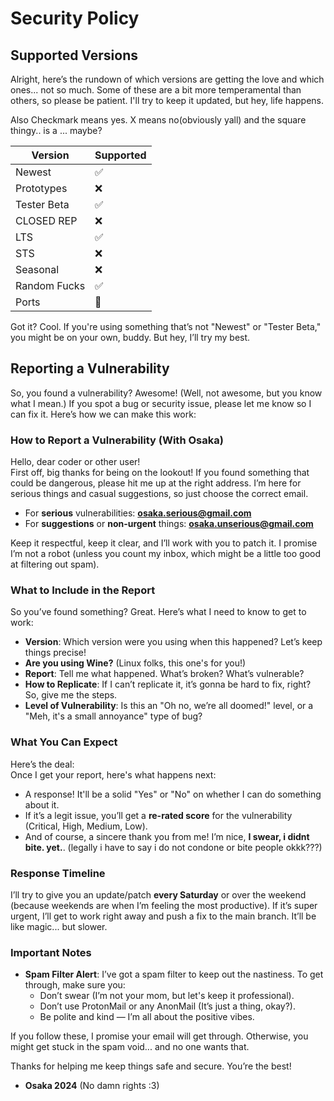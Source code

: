 # Security Policy

## Supported Versions

Alright, here’s the rundown of which versions are getting the love and which ones... not so much. Some of these are a bit more temperamental than others, so please be patient. I'll try to keep it updated, but hey, life happens.

Also Checkmark means yes.
X means no(obviously yall)
and the square thingy.. is a ... maybe?

| Version         | Supported           |
| --------------- | ------------------- |
| Newest          | :white_check_mark:  |
| Prototypes      | :x:                 |
| Tester Beta     | :white_check_mark:  |
| CLOSED REP      | :x:                 |
| LTS             | :white_check_mark:  |
| STS             | :x:                 |
| Seasonal        | :x:                 |
| Random Fucks    | :white_check_mark:  |
| Ports           | :black_square_button: |

Got it? Cool. If you're using something that’s not "Newest" or "Tester Beta," you might be on your own, buddy. But hey, I’ll try my best.

## Reporting a Vulnerability

So, you found a vulnerability? Awesome! (Well, not awesome, but you know what I mean.) If you spot a bug or security issue, please let me know so I can fix it. Here’s how we can make this work:

### How to Report a Vulnerability (With Osaka)

Hello, dear coder or other user!  
First off, big thanks for being on the lookout! If you found something that could be dangerous, please hit me up at the right address. I’m here for serious things and casual suggestions, so just choose the correct email.

- For **serious** vulnerabilities: **osaka.serious@gmail.com**
- For **suggestions** or **non-urgent** things: **osaka.unserious@gmail.com**

Keep it respectful, keep it clear, and I’ll work with you to patch it. I promise I’m not a robot (unless you count my inbox, which might be a little too good at filtering out spam).

### What to Include in the Report

So you’ve found something? Great. Here’s what I need to know to get to work:

- **Version**: Which version were you using when this happened? Let’s keep things precise!
- **Are you using Wine?** (Linux folks, this one's for you!)
- **Report**: Tell me what happened. What’s broken? What’s vulnerable?
- **How to Replicate**: If I can’t replicate it, it’s gonna be hard to fix, right? So, give me the steps.
- **Level of Vulnerability**: Is this an "Oh no, we’re all doomed!" level, or a "Meh, it's a small annoyance" type of bug?

### What You Can Expect

Here’s the deal:  
Once I get your report, here's what happens next:

- A response! It'll be a solid "Yes" or "No" on whether I can do something about it.
- If it’s a legit issue, you’ll get a **re-rated score** for the vulnerability (Critical, High, Medium, Low).
- And of course, a sincere thank you from me! I’m nice, **I swear, i didnt bite. yet.**. (legally i have to say i do not condone or bite people okkk???)

### Response Timeline

I’ll try to give you an update/patch **every Saturday** or over the weekend (because weekends are when I’m feeling the most productive). If it’s super urgent, I’ll get to work right away and push a fix to the main branch. It’ll be like magic... but slower.

### Important Notes

- **Spam Filter Alert**: I’ve got a spam filter to keep out the nastiness. To get through, make sure you:
  - Don’t swear (I’m not your mom, but let's keep it professional).
  - Don’t use ProtonMail or any AnonMail (It’s just a thing, okay?).
  - Be polite and kind — I’m all about the positive vibes.

If you follow these, I promise your email will get through. Otherwise, you might get stuck in the spam void... and no one wants that.

Thanks for helping me keep things safe and secure. You’re the best!

- **Osaka 2024** (No damn rights :3)
